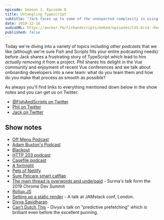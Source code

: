 ```yaml
---
episode: Season 1, Episode 8
title: Untangling Typescript
subtitle: "Jack faces up to some of the unexpected complexity in using Typescript in a large, complex production site, while Phil spends more time thinking up stupid names for his cats."
date: 2019-12-16
audioURL: https://anchor.fm/fishandscripts/embed/episodes/CSS-Grid--React-Suspense-and-AirPod-page-weight-frustrations-e99rqd
published: false
---
```


Today we're diving into a variety of topics including _other podcasts_ that we like (although we're sure Fish and Scripts fills your entire podcasting needs) before Jack shares a frustrating story of TypeScript which lead to him _actually removing it_ from a project. Phil shares his delight in the Vue community and enjoyment of recent Vue conferences and we talk about onboarding developers into a new team: what do you team them and how do you make that process as smooth as possible?

As always you'll find links to everything mentioned down below in the show notes and you can get us on Twitter:

- [@FishAndScripts on Twitter](https://twitter.com/fishandscripts)
- [Phil on Twitter](https://twitter.com/philhawksworth)
- [Jack on Twitter](https://twitter.com/jack_franklin)


## Show notes

- [Off Menu Podcast](https://www.offmenupodcast.co.uk/)
- [Adam Buxton's Podcast](https://adam-buxton.co.uk/podcasts)
- [Blackout](https://player.fm/series/blackout-2494126)
- [HTTP 203 podcast](https://developers.google.com/web/shows/http203/podcast)
- [Casefile podcast](https://casefilepodcast.com/)
- [A fortnight](https://en.wikipedia.org/wiki/Fortnight)
- [Pets of Netlify](https://petsof.netlify.com/)
- [Sure Petcare smart catflap](https://www.surepetcare.com/en-gb/pet-doors/microchip-pet-door-connect)
- [The main thread is overwords and underpaid](https://developer.chrome.com/devsummit/sessions/the-main-thread-is-overworked-and-underpaid/) - Surma's talk form the 2019 Chrome Dev Summit
- [Rollup.JS](https://rollupjs.org)
- [Setting up a static render](https://www.youtube.com/watch?v=TsTt7Tja30Q) - A talk at JAMstack conf, London.
- [Divya Sasidharan](https://twitter.com/shortdiv)
- [Can't Dutch This](https://www.youtube.com/watch?v=Faaf5tzqvZg) - Divya's talk on "predictive prefetching" which is brilliant even before the excellent punning.
